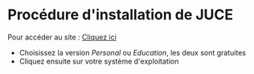 # Procédure d'installation de JUCE

Pour accéder au site : [Cliquez ici](https://www.juce.com/get-juce "texte pour le titre, facultatif")

* Choisissez la version *Personal* ou *Education*, les deux sont gratuites
* Cliquez ensuite sur votre système d'exploitation

